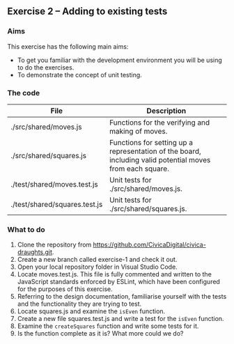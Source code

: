 ## Exercise 2 – Adding to existing tests

### Aims
This exercise has the following main aims:
* To get you familiar with the development environment you will be using to do the exercises.
* To demonstrate the concept of unit testing.

### The code
| File                            | Description          |
|---------------------------------|----------------------|
| ./src/shared/moves.js	          | Functions for the verifying and making of moves. |
| ./src/shared/squares.js	        | Functions for setting up a representation of the board, including valid potential moves from each square. |
| ./test/shared/moves.test.js	    | Unit tests for ./src/shared/moves.js. |
| ./test/shared/squares.test.js	  | Unit tests for ./src/shared/squares.js. |

### What to do
1. Clone the repository from https://github.com/CivicaDigital/civica-draughts.git.
1. Create a new branch called exercise-1 and check it out.
1. Open your local repository folder in Visual Studio Code.
1. Locate moves.test.js. This file is fully commented and written to the JavaScript standards enforced by ESLint, which have been configured for the purposes of this exercise.
1. Referring to the design documentation, familiarise yourself with the tests and the functionality they are trying to test.
1. Locate squares.js and examine the `isEven` function.
1. Create a new file squares.test.js and write a test for the `isEven` function.
1. Examine the `createSquares` function and write some tests for it.
1. Is the function complete as it is? What more could we do?


